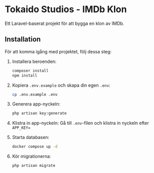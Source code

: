 # Tokaido Studios - IMDb Klon

Ett Laravel-baserat projekt för att bygga en klon av IMDb.

## Installation

För att komma igång med projektet, följ dessa steg:

1. Installera beroenden:
   ```bash
   composer install
   npm install
   ```

2. Kopiera `.env.example` och skapa din egen `.env`:
   ```bash
   cp .env.example .env
   ```

3. Generera app-nyckeln:
   ```bash
   php artisan key:generate
   ```

4. Klistra in app-nyckeln:
   Gå till `.env`-filen och klistra in nyckeln efter `APP_KEY=`

5. Starta databasen:
   ```bash
   docker compose up -d
   ```

6. Kör migrationerna:
   ```bash
   php artisan migrate
   ```
